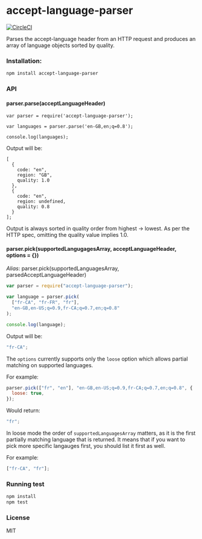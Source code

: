 # accept-language-parser

[![CircleCI](https://circleci.com/gh/wealthsimple/accept-language-parser.svg?style=svg)](https://circleci.com/gh/wealthsimple/accept-language-parser)

Parses the accept-language header from an HTTP request and produces an array of language objects sorted by quality.

### Installation:

```bash
npm install accept-language-parser
```

### API

#### parser.parse(acceptLanguageHeader)

```
var parser = require('accept-language-parser');

var languages = parser.parse('en-GB,en;q=0.8');

console.log(languages);
```

Output will be:

```
[
  {
    code: "en",
    region: "GB",
    quality: 1.0
  },
  {
    code: "en",
    region: undefined,
    quality: 0.8
  }
];
```

Output is always sorted in quality order from highest -> lowest. As per the HTTP spec, omitting the quality value implies 1.0.

#### parser.pick(supportedLangugagesArray, acceptLanguageHeader, options = {})

_Alias_: parser.pick(supportedLanguagesArray, parsedAcceptLanguageHeader)

```javascript
var parser = require("accept-language-parser");

var language = parser.pick(
  ["fr-CA", "fr-FR", "fr"],
  "en-GB,en-US;q=0.9,fr-CA;q=0.7,en;q=0.8"
);

console.log(language);
```

Output will be:

```javascript
"fr-CA";

```

The `options` currently supports only the `loose` option which allows partial matching on supported languages.

For example:

```javascript
parser.pick(["fr", "en"], "en-GB,en-US;q=0.9,fr-CA;q=0.7,en;q=0.8", {
  loose: true,
});
```

Would return:

```javascript
"fr";

```

In loose mode the order of `supportedLanguagesArray` matters, as it is the first partially matching language that is returned. It means that if you want to pick more specific langauges first, you should list it first as well.

For example:

```javascript
["fr-CA", "fr"];
```

### Running test

```bash
npm install
npm test
```

### License

MIT
